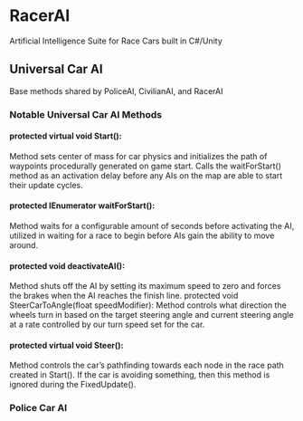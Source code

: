 # RacerAI
Artificial Intelligence Suite for Race Cars built in C#/Unity

## Universal Car AI
Base methods shared by PoliceAI, CivilianAI, and RacerAI
### Notable Universal Car AI Methods
#### protected virtual void Start():
Method sets center of mass for car physics and initializes the path of waypoints procedurally generated on game start. Calls the waitForStart() method as an activation delay before any AIs on the map are able to start their update cycles.
#### protected IEnumerator waitForStart():
Method waits for a configurable amount of seconds before activating the AI, utilized in waiting for a race to begin before AIs gain the ability to move around.
#### protected void deactivateAI():
Method shuts off the AI by setting its maximum speed to zero and forces the brakes when the AI reaches the finish line.
protected void SteerCarToAngle(float speedModifier):
Method controls what direction the wheels turn in based on the target steering angle and current steering angle at a rate controlled by our turn speed set for the car. 
#### protected virtual void Steer():
Method controls the car’s pathfinding towards each node in the race path created in Start().
If the car is avoiding something, then this method is ignored during the FixedUpdate().

### Police Car AI
